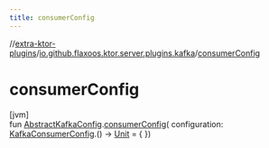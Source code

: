 ```yaml
---
title: consumerConfig
---
```


//[extra-ktor-plugins](../../index.md)/[io.github.flaxoos.ktor.server.plugins.kafka](index.md)/[consumerConfig](consumer-config.md)

# consumerConfig

[jvm]\
fun [AbstractKafkaConfig](-abstract-kafka-config/index.md).[consumerConfig](consumer-config.md)(
configuration: [KafkaConsumerConfig](-kafka-consumer-config/index.md).()
-&gt; [Unit](https://kotlinlang.org/api/latest/jvm/stdlib/kotlin/-unit/index.md) = { })




